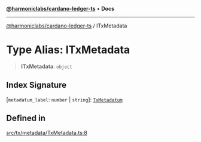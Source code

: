 [**@harmoniclabs/cardano-ledger-ts**](../README.md) • **Docs**

***

[@harmoniclabs/cardano-ledger-ts](../globals.md) / ITxMetadata

# Type Alias: ITxMetadata

> **ITxMetadata**: `object`

## Index Signature

 \[`metadatum_label`: `number` \| `string`\]: [`TxMetadatum`](TxMetadatum.md)

## Defined in

[src/tx/metadata/TxMetadata.ts:8](https://github.com/HarmonicLabs/cardano-ledger-ts/blob/94dd590ffe94133126b0d8d49920fc7b002e1975/src/tx/metadata/TxMetadata.ts#L8)
